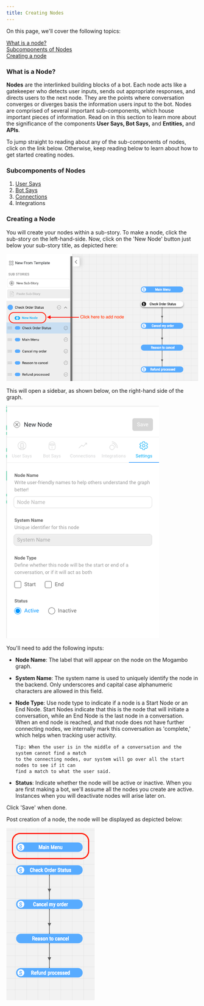 ```yaml
---
title: Creating Nodes
---
```


On this page, we'll cover the following topics:

[What is a node?](#what-is-a-node)  
[Subcomponents of Nodes](#subcomponents-of-nodes)  
[Creating a node](#creating-a-node)

### What is a Node?

**Nodes** are the interlinked building blocks of a bot. Each node acts like a gatekeeper who detects user inputs, sends out appropriate responses, and directs users to the next node. They are the points where conversation converges or diverges basis the information users input to the bot. Nodes are comprised of several important sub-components, which house important pieces of information. Read on in this section to learn more about the significance of the components **User Says, Bot Says,** and **Entities,** and **APIs**.

To jump straight to reading about any of the sub-components of nodes, click on the link below. Otherwise, keep reading below to learn about how to get started creating nodes.

### Subcomponents of Nodes

1. [User Says](user-says.md)
2. [Bot Says](bot-says.md)
3. [Connections](connections.md)
4. Integrations

### Creating a Node

You will create your nodes within a sub-story. To make a node, click the sub-story on the left-hand-side. Now, click on the 'New Node' button just below your sub-story title, as depicted here:

![img](assets/add_node_button.png)

This will open a sidebar, as shown below, on the right-hand side of the graph.

![img](assets/new_node_sidebar.png)

You'll need to add the following inputs:

- **Node Name**: The label that will appear on the node on the Mogambo graph.
- **System Name**: The system name is used to uniquely identify the node in the backend. Only underscores and capital case alphanumeric characters are allowed in this field.
- **Node Type**: Use node type to indicate if a node is a Start Node or an End Node. Start Nodes indicate that this is the node that will initiate a conversation, while an End Node is the last node in a conversation. When an end node is reached, and that node does not have further connecting nodes, we internally mark this conversation as 'complete,' which helps when tracking user activity.

      Tip: When the user is in the middle of a conversation and the system cannot find a match 
      to the connecting nodes, our system will go over all the start nodes to see if it can 
      find a match to what the user said. 

- **Status**: Indicate whether the node will be active or inactive. When you are first making a bot, we'll assume all the nodes you create are active. Instances when you will deactivate nodes will arise later on.

Click 'Save' when done.

Post creation of a node, the node will be displayed as depicted below:

![img](assets/new_node_complete.png)

